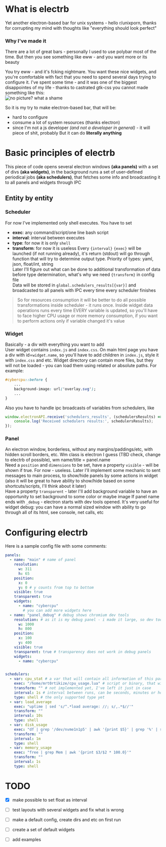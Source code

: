 # What is electrb
Yet another electron-based bar for unix systems - hello r/unixporn, thanks for corrupting my mind with thoughts like "everything should look perfect"


### Why I've made it
There are a lot of great bars - personally I used to use polybar most of the time. But then you see something like eww - and you want more or its beauty

You try eww - and it's fcking nightmare. You want these nice widgets, and you're comfortable with fact that you need to spend several days trying to configure it. I've spent some time - and it was one of the biggest disappointes of my life - thanks to castrated gtk-css you cannot made something like this:  
![no picture? what a shame](https://i.imgur.com/BYNruSR.png "cybercpu widget")

So it is my try to make electron-based bar, that will be:
- hard to configure
- consume a lot of system resources (thanks electron)
- since I'm not a js developer *(and not a developer in general)* - it will piece of shit, probably
But it can do **literally anything**

# Basic principles of electrb
This piece of code opens several electron windows **(aka panels)** with a set of divs **(aka widgets)**, in the background runs a set of user-defined periodical jobs **(aka schedulers)**, that fetches some info and broadcasting it to all panels and widgets through IPC

## Entity by entity
### Scheduler
For now I've implemented only shell executes. You have to set
- **exec**: any command/script/one line bash script
- **interval**: interval between executes
- **type**: for now it is only `shell`
- **transform**: for now it is useless
Every `{interval}` `{exec}` will be launched (if not running already), it's return (stdout) will go through function that will try to determine output type. Priority of types: yaml, json, float/int, string  
Later I'll figure out what can be done to additional transformation of data before type determination, what's why we need `{transform}` in config file  
Data will be stored in `global.schedulers_results[{var}]` and broadcasted to all panels with IPC every time every scheduler finishes  
> So for resources consumption it will be better to do all possible transformations inside scheduler - it runs once. Inside widget data operations runs every time EVERY variable is updated, so you'll have to face higher CPU usage or more memory consumption, if you want to perform actions only if variable changed it's value

### Widget
Basically - a div with everything you want to add  
User widget contains `index.js` and `index.css`. On main html page you have a div with id=`widget.name`, so you'll have to add children in `index.js`, style it with `index.css` and etc. Widget directory can contain more files, but they will not be loaded - you can load them using related or absolute paths. For example:
```css
#cybercpu::before {
    ...
    background-image: url('overlay.svg');
    ...
}
```
Also you have to handle ipc broadcasts of variables from schedulers, like 
```javascript
window.electronAPI.receive('schedulers_results', (schedulersResults) => {
    console.log('Received schedulers results:', schedulersResults);
});
```

### Panel
An electron window, borderless, without any margins/paddings/etc, with hidden scroll borders, etc. Wm class is electron I guess (TBD check, change to electrb of possible), wm name/title = panel.name  
Need a `position` and `dimensions` to be set, have a property `visible` - will be shown if true. For now - useless. Later I'll implement some mechanic to sent messages to main process, to show/hide panels by some actions in widget (also it will be great to have ability to show/hide based on some shortcuts/scripts, I'll think about it later)  
Have a property `transparent` - later I'll add background variable to have an opportunity to set background to some color or maybe image
If panel name ends with `_debug` - electron starts with dev tools opened. It's very useful for widget debug: you can have a normal sized window with ability to go through all of its html, see console, net calls, etc

# Configuring electrb
Here is a sample config file with some comments:
```yaml
panels:
  - name: "main" # name of panel
    resolution:
      w: 311
      h: 65
    position:
      x: 0
      y: 0 # y counts from top to bottom
    visible: true
    transparent: true
    widgets:
      - name: "cybercpu"
        # you can add more widgets here
  - name: "panel_debug" # debug shows chromium dev tools
    resolution: # as it is my debug panel - i made it large, so dev tools can feat
      w: 1000
      h: 800
    position:
      x: 100
      y: 400
    visible: true
    transparent: true # transparency does not work in debug panels
    widgets:
      - name: "cybercpu"


schedulers:
  - var: cpu_stat # a var that will contain all information of this particular scheduler
    exec: "/home/mrt0rtikize/cpu_usage.lua" # script or binary, that will be executed to get data
    transform: "" # not implemented yet, I've left it just in case
    interval: 1s # interval between runs, can be seconds, minutes or hours
    type: shell # the only supported type yet
  - var: load_average
    exec: "uptime | sed 's/^.*load average: //; s/,.*$//'"
    transform: "" 
    interval: 10s
    type: shell
  - var: disk_usage
    exec: "df | grep '/dev/nvme1n1p5' | awk '{print $5}' | grep '%' | sed 's/%.*//' | uniq"
    transform: "" 
    interval: 1m
    type: shell
  - var: memory_usage
    exec: "free | grep Mem | awk '{print $3/$2 * 100.0}'"
    transform: "" 
    interval: 1s
    type: shell
```

# TODO
- [x] make possible to set float as interval
- [ ] test layouts with several widgets and fix what is wrong
- [ ] make a default config, create dirs and etc on first run
- [ ] create a set of default widgets
- [ ] add examples

